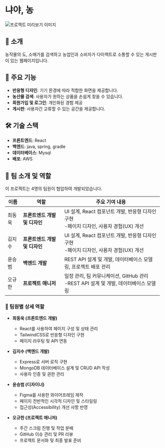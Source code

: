 # 냐야, 농

![프로젝트 미리보기 이미지](https://example.com/preview.png)

## 📖 소개
농작물의 도, 소매가를 검색하고 농업인과 소비자가 다이렉트로 소통할 수 있는 게시판이 있는 웹페이지입니다.

## 🚀 주요 기능
- **반응형 디자인**: 기기 환경에 따라 적합한 화면을 제공합니다.
- **농산물 검색**: 사용자가 원하는 상품을 손쉽게 찾을 수 있습니다.
- **회원가입 및 로그인**: 개인화된 경험 제공
- **게시판**: 사용자간 교류할 수 있는 공간을 제공합니다.

## 🛠️ 기술 스택
- **프론트엔드**: React
- **백엔드**: java, spring, gradle
- **데이터베이스**: Mysql
- **배포**: AWS

## 👥 팀 소개 및 역할
이 프로젝트는 4명의 팀원이 협업하여 개발되었습니다.

| 이름      | 역할              | 주요 기여 내용                             |
|-----------|-------------------|-------------------------------------------|
| 최동욱    | **프론트엔드 개발 및 디자인** | UI 설계, React 컴포넌트 개발, 반응형 디자인 구현 <br>-페이지 디자인, 사용자 경험(UX) 개선 |
| 김지수    | **프론트엔드 개발 및 디자인** | UI 설계, React 컴포넌트 개발, 반응형 디자인 구현 <br>-페이지 디자인, 사용자 경험(UX) 개선 |              
| 윤승범    | **백엔드 개발**     |  REST API 설계 및 개발, 데이터베이스 모델링, 프로젝트 배포 관리 |
| 오규한    | **프로젝트 매니저** | 일정 관리, 팀 커뮤니케이션, GitHub 관리<br>-REST API 설계 및 개발, 데이터베이스 모델링 |

### 💬 팀원별 상세 역할
- **최동욱 (프론트엔드 개발)**  
  - React를 사용하여 페이지 구성 및 상태 관리
  - TailwindCSS로 반응형 디자인 구현
  - 페이지 라우팅 및 API 연동

- **김지수 (백엔드 개발)**  
  - Express로 서버 로직 구현
  - MongoDB 데이터베이스 설계 및 CRUD API 작성
  - 사용자 인증 및 권한 관리

- **윤승범 (디자이너)**  
  - Figma를 사용한 와이어프레임 제작
  - 페이지 전반적인 시각적 디자인 및 스타일링
  - 접근성(Accessibility) 개선 사항 반영

- **오규한 (프로젝트 매니저)**  
  - 주간 스크럼 진행 및 작업 분배
  - GitHub 이슈 관리 및 PR 리뷰
  - 프로젝트 문서화 및 최종 발표 준비
